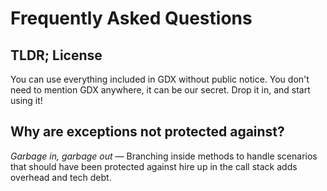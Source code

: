 # Frequently Asked Questions

## TLDR; License
You can use everything included in GDX without public notice. You don't need to mention GDX anywhere, it can be our secret. Drop it in, and start using it!

## Why are exceptions not protected against?
_Garbage in, garbage out_ — Branching inside methods to handle scenarios that should have been protected against hire up in the call stack adds overhead and tech debt.